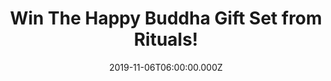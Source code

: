 ---
campaign-uuid: "c-3984fc9a-bd88-4553-83be-570fb2d3bf42"
type: "Competition"
category: "Gifts"
date: "2019-11-06T06:00:00.000Z"
end-date: "2020-01-06T23:59:00.000Z"
disable-form: false
is_promoted: true
has_entry_page: true
title: "Win The Happy Buddha Gift Set from Rituals!"
competition-description: "<p>This wonderful gift pack is the perfect present for a\
  \ friend, family member or for treating yourself! Contains a Shower Foam, body scrub,\
  \ body cream and hand soap. With these fresh and revitalising products you will\
  \ create a moment of happiness every day.</p>\n<p>Click below for a chance to win.</p>\n"
hero-header: "Win The Happy Buddha Gift Set from Rituals!"
terms-confirmation: "N/A"
banner-img: "https://assets.expresslyapp.com/asset-0a718ef3-b2e6-4f1f-b5ea-911318609254.jpg"
logo-left-href: "https://club.expressly.io"
logo-left-image: "https://assets.expresslyapp.com/asset-46f5af57-a01a-45f5-8ef2-0823bcab7fcd.jpg"
logo-left-title: "Expressly Club"
bg-image-hero: "https://assets.expresslyapp.com/asset-1f1780ac-e9bf-4b15-8629-d29d20802c26.jpg"
bg-image-first: "https://assets.expresslyapp.com/asset-612277ed-4225-4525-a6ec-73882d7041ac.jpg"
section1-content: "<p>Inspired by the ancient monk whose legendary smile brought happiness\
  \ wherever he went, The Ritual of Happy Buddha collection was created to boost body\
  \ and soul with a burst of positivity. Infused with Sweet Orange and Cedar Wood,\
  \ every product in the relaunched home and body collection puts a radiant smile\
  \ on your face. Discover this uplifting collection and spread joy wherever you go\
  \ and whatever you do.</p>\n"
entry-title: "Win The Happy Buddha Gift Set from Rituals!"
entry-content: "<p>Enter the draw to win Happy Buddha Gift Set from Rituals by completing\
  \ the form below before 23:59 on the 6th of January 2020.</p>\n"
has-winner: false
prize-description: "The Happy Buddha Gift Set from Rituals!"
special-conditions: "Multiple entries are allowed up to one every day."
country-restrictions:
- "GB"
---